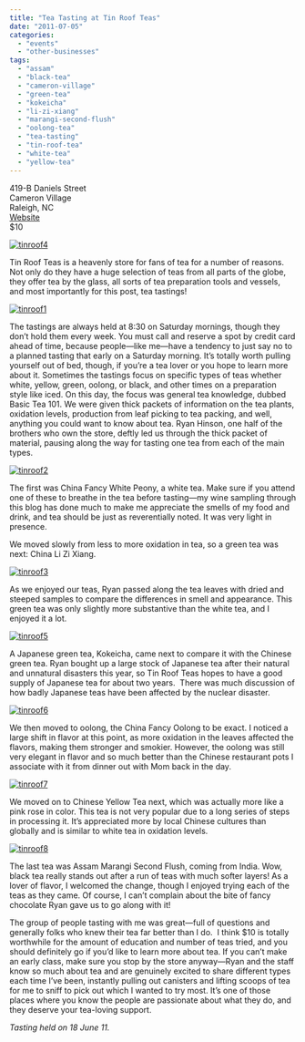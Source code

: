 ```yaml
---
title: "Tea Tasting at Tin Roof Teas"
date: "2011-07-05"
categories:
  - "events"
  - "other-businesses"
tags:
  - "assam"
  - "black-tea"
  - "cameron-village"
  - "green-tea"
  - "kokeicha"
  - "li-zi-xiang"
  - "marangi-second-flush"
  - "oolong-tea"
  - "tea-tasting"
  - "tin-roof-tea"
  - "white-tea"
  - "yellow-tea"
---
```


419-B Daniels Street\
Cameron Village\
Raleigh, NC\
[Website](http://tinroofteas.com/)\
$10




<div class="caption">

[![](http://s3.amazonaws.com/thegourmez-wpmedia/2011/06/tinroof4.jpg "tinroof4")](http://s3.amazonaws.com/thegourmez-wpmedia/2011/06/tinroof4.jpg)</div>


Tin Roof Teas is a heavenly store for fans of tea for a number of reasons. Not only do they have a huge selection of teas from all parts of the globe, they offer tea by the glass, all sorts of tea preparation tools and vessels, and most importantly for this post, tea tastings!




<div class="caption">

[![](http://s3.amazonaws.com/thegourmez-wpmedia/2011/06/tinroof1.jpg "tinroof1")](http://s3.amazonaws.com/thegourmez-wpmedia/2011/06/tinroof1.jpg)</div>


The tastings are always held at 8:30 on Saturday mornings, though they don’t hold them every week. You must call and reserve a spot by credit card ahead of time, because people—like me—have a tendency to just say no to a planned tasting that early on a Saturday morning. It’s totally worth pulling yourself out of bed, though, if you’re a tea lover or you hope to learn more about it. Sometimes the tastings focus on specific types of teas whether white, yellow, green, oolong, or black, and other times on a preparation style like iced. On this day, the focus was general tea knowledge, dubbed Basic Tea 101. We were given thick packets of information on the tea plants, oxidation levels, production from leaf picking to tea packing, and well, anything you could want to know about tea. Ryan Hinson, one half of the brothers who own the store, deftly led us through the thick packet of material, pausing along the way for tasting one tea from each of the main types.

[![](http://s3.amazonaws.com/thegourmez-wpmedia/2011/06/tinroof2.jpg "tinroof2")](http://s3.amazonaws.com/thegourmez-wpmedia/2011/06/tinroof2.jpg)

The first was China Fancy White Peony, a white tea. Make sure if you attend one of these to breathe in the tea before tasting—my wine sampling through this blog has done much to make me appreciate the smells of my food and drink, and tea should be just as reverentially noted. It was very light in presence.

We moved slowly from less to more oxidation in tea, so a green tea was next: China Li Zi Xiang.

[![](http://s3.amazonaws.com/thegourmez-wpmedia/2011/06/tinroof3.jpg "tinroof3")](http://s3.amazonaws.com/thegourmez-wpmedia/2011/06/tinroof3.jpg)

As we enjoyed our teas, Ryan passed along the tea leaves with dried and steeped samples to compare the differences in smell and appearance. This green tea was only slightly more substantive than the white tea, and I enjoyed it a lot.

[![](http://s3.amazonaws.com/thegourmez-wpmedia/2011/06/tinroof5.jpg "tinroof5")](http://s3.amazonaws.com/thegourmez-wpmedia/2011/06/tinroof5.jpg)

A Japanese green tea, Kokeicha, came next to compare it with the Chinese green tea. Ryan bought up a large stock of Japanese tea after their natural and unnatural disasters this year, so Tin Roof Teas hopes to have a good supply of Japanese tea for about two years.  There was much discussion of how badly Japanese teas have been affected by the nuclear disaster.

[![](http://s3.amazonaws.com/thegourmez-wpmedia/2011/06/tinroof6.jpg "tinroof6")](http://s3.amazonaws.com/thegourmez-wpmedia/2011/06/tinroof6.jpg)

We then moved to oolong, the China Fancy Oolong to be exact. I noticed a large shift in flavor at this point, as more oxidation in the leaves affected the flavors, making them stronger and smokier. However, the oolong was still very elegant in flavor and so much better than the Chinese restaurant pots I associate with it from dinner out with Mom back in the day.

[![](http://s3.amazonaws.com/thegourmez-wpmedia/2011/06/tinroof7.jpg "tinroof7")](http://s3.amazonaws.com/thegourmez-wpmedia/2011/06/tinroof7.jpg)

We moved on to Chinese Yellow Tea next, which was actually more like a pink rose in color. This tea is not very popular due to a long series of steps in processing it. It’s appreciated more by local Chinese cultures than globally and is similar to white tea in oxidation levels.

[![](http://s3.amazonaws.com/thegourmez-wpmedia/2011/06/tinroof8.jpg "tinroof8")](http://s3.amazonaws.com/thegourmez-wpmedia/2011/06/tinroof8.jpg)

The last tea was Assam Marangi Second Flush, coming from India. Wow, black tea really stands out after a run of teas with much softer layers! As a lover of flavor, I welcomed the change, though I enjoyed trying each of the teas as they came. Of course, I can’t complain about the bite of fancy chocolate Ryan gave us to go along with it!

The group of people tasting with me was great—full of questions and generally folks who knew their tea far better than I do.  I think $10 is totally worthwhile for the amount of education and number of teas tried, and you should definitely go if you’d like to learn more about tea. If you can’t make an early class, make sure you stop by the store anyway—Ryan and the staff know so much about tea and are genuinely excited to share different types each time I’ve been, instantly pulling out canisters and lifting scoops of tea for me to sniff to pick out which I wanted to try most. It’s one of those places where you know the people are passionate about what they do, and they deserve your tea-loving support.

_Tasting held on 18 June 11._
